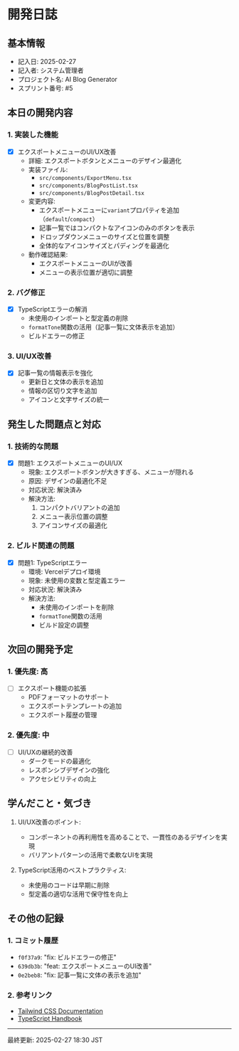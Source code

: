 # 開発日誌

## 基本情報
- 記入日: 2025-02-27
- 記入者: システム管理者
- プロジェクト名: AI Blog Generator
- スプリント番号: #5

## 本日の開発内容

### 1. 実装した機能
- [x] エクスポートメニューのUI/UX改善
  - 詳細: エクスポートボタンとメニューのデザイン最適化
  - 実装ファイル: 
    - `src/components/ExportMenu.tsx`
    - `src/components/BlogPostList.tsx`
    - `src/components/BlogPostDetail.tsx`
  - 変更内容:
    - エクスポートメニューに`variant`プロパティを追加（`default`/`compact`）
    - 記事一覧ではコンパクトなアイコンのみのボタンを表示
    - ドロップダウンメニューのサイズと位置を調整
    - 全体的なアイコンサイズとパディングを最適化
  - 動作確認結果: 
    - エクスポートメニューのUIが改善
    - メニューの表示位置が適切に調整

### 2. バグ修正
- [x] TypeScriptエラーの解消
  - 未使用のインポートと型定義の削除
  - `formatTone`関数の活用（記事一覧に文体表示を追加）
  - ビルドエラーの修正

### 3. UI/UX改善
- [x] 記事一覧の情報表示を強化
  - 更新日と文体の表示を追加
  - 情報の区切り文字を追加
  - アイコンと文字サイズの統一

## 発生した問題点と対応

### 1. 技術的な問題
- [x] 問題1: エクスポートメニューのUI/UX
  - 現象: エクスポートボタンが大きすぎる、メニューが隠れる
  - 原因: デザインの最適化不足
  - 対応状況: 解決済み
  - 解決方法:
    1. コンパクトバリアントの追加
    2. メニュー表示位置の調整
    3. アイコンサイズの最適化

### 2. ビルド関連の問題
- [x] 問題1: TypeScriptエラー
  - 環境: Vercelデプロイ環境
  - 現象: 未使用の変数と型定義エラー
  - 対応状況: 解決済み
  - 解決方法:
    - 未使用のインポートを削除
    - `formatTone`関数の活用
    - ビルド設定の調整

## 次回の開発予定

### 1. 優先度: 高
- [ ] エクスポート機能の拡張
  - PDFフォーマットのサポート
  - エクスポートテンプレートの追加
  - エクスポート履歴の管理

### 2. 優先度: 中
- [ ] UI/UXの継続的改善
  - ダークモードの最適化
  - レスポンシブデザインの強化
  - アクセシビリティの向上

## 学んだこと・気づき
1. UI/UX改善のポイント:
   - コンポーネントの再利用性を高めることで、一貫性のあるデザインを実現
   - バリアントパターンの活用で柔軟なUIを実現
   
2. TypeScript活用のベストプラクティス:
   - 未使用のコードは早期に削除
   - 型定義の適切な活用で保守性を向上

## その他の記録
### 1. コミット履歴
- `f0f37a9`: "fix: ビルドエラーの修正"
- `639db3b`: "feat: エクスポートメニューのUI改善"
- `0e2beb8`: "fix: 記事一覧に文体の表示を追加"

### 2. 参考リンク
- [Tailwind CSS Documentation](https://tailwindcss.com/docs)
- [TypeScript Handbook](https://www.typescriptlang.org/docs/handbook/intro.html)

---
最終更新: 2025-02-27 18:30 JST 